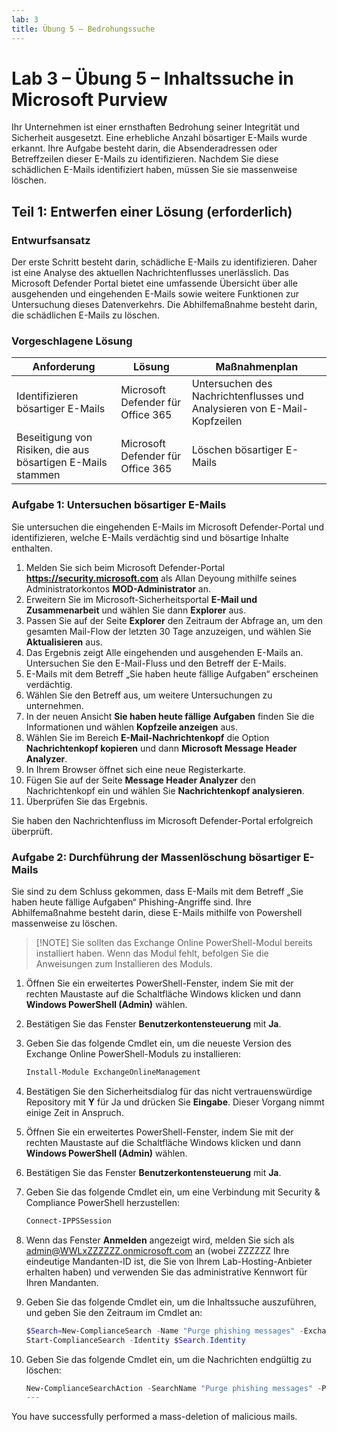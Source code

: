 ```yaml
---
lab: 3
title: Übung 5 – Bedrohungssuche
---
```



# Lab 3 – Übung 5 – Inhaltssuche in Microsoft Purview

Ihr Unternehmen ist einer ernsthaften Bedrohung seiner Integrität und Sicherheit ausgesetzt. Eine erhebliche Anzahl bösartiger E-Mails wurde erkannt. Ihre Aufgabe besteht darin, die Absenderadressen oder Betreffzeilen dieser E-Mails zu identifizieren. Nachdem Sie diese schädlichen E-Mails identifiziert haben, müssen Sie sie massenweise löschen.

## Teil 1: Entwerfen einer Lösung (erforderlich)

### Entwurfsansatz

Der erste Schritt besteht darin, schädliche E-Mails zu identifizieren. Daher ist eine Analyse des aktuellen Nachrichtenflusses unerlässlich. Das Microsoft Defender Portal bietet eine umfassende Übersicht über alle ausgehenden und eingehenden E-Mails sowie weitere Funktionen zur Untersuchung dieses Datenverkehrs. Die Abhilfemaßnahme besteht darin, die schädlichen E-Mails zu löschen. 

### Vorgeschlagene Lösung

|Anforderung|Lösung|Maßnahmenplan|
|----|----|----|
|Identifizieren bösartiger E-Mails|Microsoft Defender für Office 365|Untersuchen des Nachrichtenflusses und Analysieren von E-Mail-Kopfzeilen|
|Beseitigung von Risiken, die aus bösartigen E-Mails stammen|Microsoft Defender für Office 365|Löschen bösartiger E-Mails|

### Aufgabe 1: Untersuchen bösartiger E-Mails

Sie untersuchen die eingehenden E-Mails im Microsoft Defender-Portal und identifizieren, welche E-Mails verdächtig sind und bösartige Inhalte enthalten.

1. Melden Sie sich beim Microsoft Defender-Portal **https://security.microsoft.com** als Allan Deyoung mithilfe seines Administratorkontos **MOD-Administrator** an.
1. Erweitern Sie im Microsoft-Sicherheitsportal **E-Mail und Zusammenarbeit** und wählen Sie dann **Explorer** aus.
1. Passen Sie auf der Seite **Explorer** den Zeitraum der Abfrage an, um den gesamten Mail-Flow der letzten 30 Tage anzuzeigen, und wählen Sie **Aktualisieren** aus.
1. Das Ergebnis zeigt Alle eingehenden und ausgehenden E-Mails an. Untersuchen Sie den E-Mail-Fluss und den Betreff der E-Mails.
1. E-Mails mit dem Betreff „Sie haben heute fällige Aufgaben“ erscheinen verdächtig.
1. Wählen Sie den Betreff aus, um weitere Untersuchungen zu unternehmen.
1. In der neuen Ansicht **Sie haben heute fällige Aufgaben** finden Sie die Informationen und wählen **Kopfzeile anzeigen** aus.
1. Wählen Sie im Bereich **E-Mail-Nachrichtenkopf** die Option **Nachrichtenkopf kopieren** und dann **Microsoft Message Header Analyzer**.
1. In Ihrem Browser öffnet sich eine neue Registerkarte.
1. Fügen Sie auf der Seite **Message Header Analyzer** den Nachrichtenkopf ein und wählen Sie **Nachrichtenkopf analysieren**.
1. Überprüfen Sie das Ergebnis.

Sie haben den Nachrichtenfluss im Microsoft Defender-Portal erfolgreich überprüft.

### Aufgabe 2: Durchführung der Massenlöschung bösartiger E-Mails

Sie sind zu dem Schluss gekommen, dass E-Mails mit dem Betreff „Sie haben heute fällige Aufgaben“ Phishing-Angriffe sind. Ihre Abhilfemaßnahme besteht darin, diese E-Mails mithilfe von Powershell massenweise zu löschen.

>[!NOTE] Sie sollten das Exchange Online PowerShell-Modul bereits installiert haben. Wenn das Modul fehlt, befolgen Sie die Anweisungen zum Installieren des Moduls.

1. Öffnen Sie ein erweitertes PowerShell-Fenster, indem Sie mit der rechten Maustaste auf die Schaltfläche Windows klicken und dann **Windows PowerShell (Admin)** wählen.
1. Bestätigen Sie das Fenster **Benutzerkontensteuerung** mit **Ja**.
1. Geben Sie das folgende Cmdlet ein, um die neueste Version des Exchange Online PowerShell-Moduls zu installieren:

    ```powershell
    Install-Module ExchangeOnlineManagement
    ```
1. Bestätigen Sie den Sicherheitsdialog für das nicht vertrauenswürdige Repository mit **Y** für Ja und drücken Sie **Eingabe**.  Dieser Vorgang nimmt einige Zeit in Anspruch.
1. Öffnen Sie ein erweitertes PowerShell-Fenster, indem Sie mit der rechten Maustaste auf die Schaltfläche Windows klicken und dann **Windows PowerShell (Admin)** wählen.
1. Bestätigen Sie das Fenster **Benutzerkontensteuerung** mit **Ja**.
1. Geben Sie das folgende Cmdlet ein, um eine Verbindung mit Security & Compliance PowerShell herzustellen:

    ```powershell
    Connect-IPPSSession
    ```

1. Wenn das Fenster **Anmelden** angezeigt wird, melden Sie sich als admin@WWLxZZZZZZ.onmicrosoft.com an (wobei ZZZZZZ Ihre eindeutige Mandanten-ID ist, die Sie von Ihrem Lab-Hosting-Anbieter erhalten haben) und verwenden Sie das administrative Kennwort für Ihren Mandanten.
1. Geben Sie das folgende Cmdlet ein, um die Inhaltssuche auszuführen, und geben Sie den Zeitraum im Cmdlet an:

    ```powershell
    $Search=New-ComplianceSearch -Name "Purge phishing messages" -ExchangeLocation All -ContentMatchQuery '(Received:mm/dd/yyyy..mm/dd/yyyy) AND (Subject:"You have tasks due today")'
    Start-ComplianceSearch -Identity $Search.Identity
    ```
1. Geben Sie das folgende Cmdlet ein, um die Nachrichten endgültig zu löschen:

    ```powershell
    New-ComplianceSearchAction -SearchName "Purge phishing messages" -Purge -PurgeType HardDelete
    ---
You have successfully performed a mass-deletion of malicious mails.